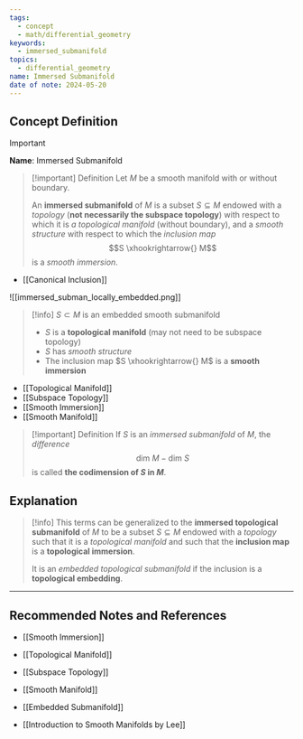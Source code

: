 ```yaml
---
tags:
  - concept
  - math/differential_geometry
keywords:
  - immersed_submanifold
topics:
  - differential_geometry
name: Immersed Submanifold
date of note: 2024-05-20
---
```


## Concept Definition

>[!important]
>**Name**: Immersed Submanifold

>[!important] Definition
>Let $M$ be a smooth manifold with or without boundary. 
>
>An **immersed submanifold** of $M$ is a subset $S \subseteq M$ endowed with a *topology* (**not necessarily the subspace topology**) with respect to which it is *a topological manifold* (without boundary), and a *smooth structure* with respect to which the *inclusion map* $$S \xhookrightarrow{} M$$ is a *smooth immersion*. 

- [[Canonical Inclusion]]

![[immersed_subman_locally_embedded.png]]


>[!info]
>$S \subset M$ is an embedded smooth submanifold
>- $S$ is a **topological manifold** (may not need to be subspace topology)
>- $S$ has *smooth structure*
>- The inclusion map $S \xhookrightarrow{} M$ is a **smooth immersion**

- [[Topological Manifold]]
- [[Subspace Topology]]
- [[Smooth Immersion]]
- [[Smooth Manifold]]


>[!important] Definition
>If $S$ is an *immersed submanifold* of $M$, the *difference* $$\text{dim }M - \text{dim }S$$ is called **the codimension of $S$ in $M$**.

## Explanation

>[!info]
>This terms can be generalized to the **immersed topological submanifold** of $M$ to be a subset $S \subseteq M$ endowed with a *topology* such that it is a *topological manifold* and such that the **inclusion map** is a **topological immersion**. 
>
>It is an *embedded topological submanifold* if the inclusion is a **topological embedding**. 









-----------
##  Recommended Notes and References

- [[Smooth Immersion]]

- [[Topological Manifold]]
- [[Subspace Topology]]
- [[Smooth Manifold]]

- [[Embedded Submanifold]]

- [[Introduction to Smooth Manifolds by Lee]]
